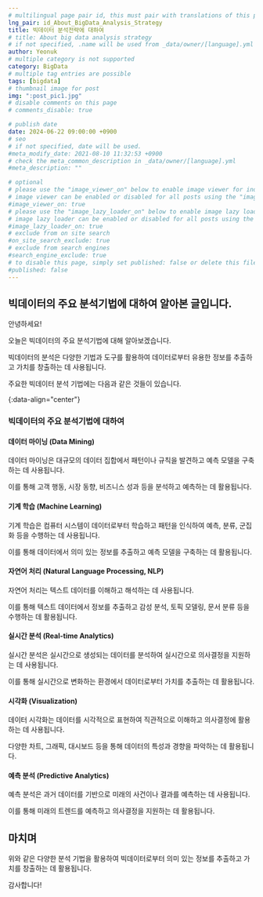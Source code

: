 ```yaml
---
# multilingual page pair id, this must pair with translations of this page. (This name must be unique)
lng_pair: id_About_BigData_Analysis_Strategy
title: 빅데이터 분석전략에 대하여
# title: About big data analysis strategy
# if not specified, .name will be used from _data/owner/[language].yml
author: Yeonuk
# multiple category is not supported
category: BigData
# multiple tag entries are possible
tags: [bigdata]
# thumbnail image for post
img: ":post_pic1.jpg"
# disable comments on this page
# comments_disable: true

# publish date
date: 2024-06-22 09:00:00 +0900
# seo
# if not specified, date will be used.
#meta_modify_date: 2021-08-10 11:32:53 +0900
# check the meta_common_description in _data/owner/[language].yml
#meta_description: ""

# optional
# please use the "image_viewer_on" below to enable image viewer for individual pages or posts (_posts/ or [language]/_posts folders).
# image viewer can be enabled or disabled for all posts using the "image_viewer_posts: true" setting in _data/conf/main.yml.
#image_viewer_on: true
# please use the "image_lazy_loader_on" below to enable image lazy loader for individual pages or posts (_posts/ or [language]/_posts folders).
# image lazy loader can be enabled or disabled for all posts using the "image_lazy_loader_posts: true" setting in _data/conf/main.yml.
#image_lazy_loader_on: true
# exclude from on site search
#on_site_search_exclude: true
# exclude from search engines
#search_engine_exclude: true
# to disable this page, simply set published: false or delete this file
#published: false
---
```


<!-- outline-start -->

## 빅데이터의 주요 분석기법에 대하여 알아본 글입니다.

안녕하세요!

오늘은 빅데이터의 주요 분석기법에 대해 알아보겠습니다.

빅데이터의 분석은 다양한 기법과 도구를 활용하여 데이터로부터 유용한 정보를 추출하고 가치를 창출하는 데 사용됩니다.

주요한 빅데이터 분석 기법에는 다음과 같은 것들이 있습니다.

{:data-align="center"}

<!-- outline-end -->

### 빅데이터의 주요 분석기법에 대하여

#### 데이터 마이닝 (Data Mining)

데이터 마이닝은 대규모의 데이터 집합에서 패턴이나 규칙을 발견하고 예측 모델을 구축하는 데 사용됩니다.

이를 통해 고객 행동, 시장 동향, 비즈니스 성과 등을 분석하고 예측하는 데 활용됩니다.

#### 기계 학습 (Machine Learning)

기계 학습은 컴퓨터 시스템이 데이터로부터 학습하고 패턴을 인식하여 예측, 분류, 군집화 등을 수행하는 데 사용됩니다.

이를 통해 데이터에서 의미 있는 정보를 추출하고 예측 모델을 구축하는 데 활용됩니다.

#### 자연어 처리 (Natural Language Processing, NLP)

자연어 처리는 텍스트 데이터를 이해하고 해석하는 데 사용됩니다.

이를 통해 텍스트 데이터에서 정보를 추출하고 감성 분석, 토픽 모델링, 문서 분류 등을 수행하는 데 활용됩니다.

#### 실시간 분석 (Real-time Analytics)

실시간 분석은 실시간으로 생성되는 데이터를 분석하여 실시간으로 의사결정을 지원하는 데 사용됩니다.

이를 통해 실시간으로 변화하는 환경에서 데이터로부터 가치를 추출하는 데 활용됩니다.

#### 시각화 (Visualization)

데이터 시각화는 데이터를 시각적으로 표현하여 직관적으로 이해하고 의사결정에 활용하는 데 사용됩니다.

다양한 차트, 그래픽, 대시보드 등을 통해 데이터의 특성과 경향을 파악하는 데 활용됩니다.

#### 예측 분석 (Predictive Analytics)

예측 분석은 과거 데이터를 기반으로 미래의 사건이나 결과를 예측하는 데 사용됩니다.

이를 통해 미래의 트렌드를 예측하고 의사결정을 지원하는 데 활용됩니다.

## 마치며

위와 같은 다양한 분석 기법을 활용하여 빅데이터로부터 의미 있는 정보를 추출하고 가치를 창출하는 데 활용됩니다.

감사합니다!
